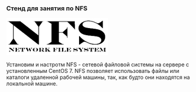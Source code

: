 ### Стенд для занятия по NFS

![](docs/nfs.jpg)

Установим и настротм NFS - сетевой файловой системы на сервере с установленным CentOS 7. NFS позволяет использовать файлы или каталоги удаленной рабочей машины, так, как будто они находятся на локальной машине. 


